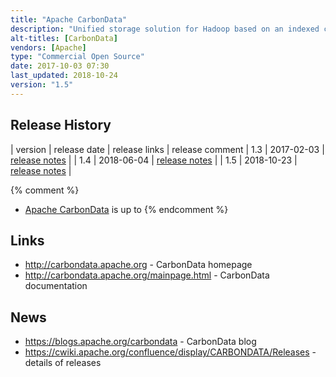 ```yaml
---
title: "Apache CarbonData"
description: "Unified storage solution for Hadoop based on an indexed columnar data format, focusing on providing efficient processing and querying capabilities for disparate data access patterns. Data is loaded in batch, encoded, indexed using multiple strategies, compressed and written to HDFS using a columnar file format. Provides a number of highly configurable indexes (multi-dimensional key, min/max index, and inverted index), global dictionary encoding and column grouping to support interactive style OLAP queries, high throughput scan queries, low latency point queries and individual record queries. Also supports batch updates and deletes using delta bitmap files and compaction. Written in Java using Apache Thrift, supports all common primitive data types and complex nested data types including array and structures. Consists of several modules, the format specification and core implementation (columnar storage, indexing, compression, encoding), Hadoop input/output format interface, deep integration with Spark, interfacing to Spark SQL and the DataFrame API and connectors for Hive and Presto. Started back in 2013 at Huawei's India R&D center, donated to the Apache Foundation in 2015, graduated in April 2017, with a stable (1.1.0) release in May 2017, and under active development."
alt-titles: [CarbonData]
vendors: [Apache]
type: "Commercial Open Source"
date: 2017-10-03 07:30
last_updated: 2018-10-24
version: "1.5"
---
```

## Release History

| version | release date | release links | release comment
| 1.3 | 2017-02-03 | [release notes](https://cwiki.apache.org/confluence/display/CARBONDATA/Apache+CarbonData+1.3.0+Release) |
| 1.4 | 2018-06-04 | [release notes](https://cwiki.apache.org/confluence/display/CARBONDATA/Apache+CarbonData+1.4.0+Release) |
| 1.5 | 2018-10-23 | [release notes](https://cwiki.apache.org/confluence/display/CARBONDATA/Apache+CarbonData+1.5.0+Release) |

{% comment %}
* [Apache CarbonData](/technologies/apache-carbondata/) is up to 
{% endcomment %}

## Links

* <http://carbondata.apache.org> - CarbonData homepage
* <http://carbondata.apache.org/mainpage.html> - CarbonData documentation

## News

* <https://blogs.apache.org/carbondata> - CarbonData blog
* <https://cwiki.apache.org/confluence/display/CARBONDATA/Releases> - details of releases
